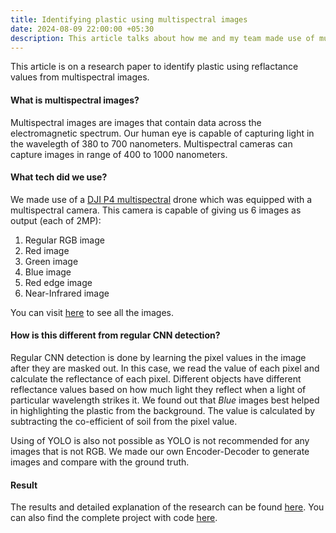 ```yaml
---
title: Identifying plastic using multispectral images
date: 2024-08-09 22:00:00 +05:30
description: This article talks about how me and my team made use of multispectral drone cameras to effectively detect plastic.
---
```


This article is on a research paper to identify plastic using reflactance values from multispectral images.

#### What is multispectral images? 

Multispectral images are images that contain data across the electromagnetic spectrum. Our human eye is capable of capturing light in the wavelegth of 380 to 700 nanometers. Multispectral cameras can capture images in range of 400 to 1000 nanometers. 

#### What tech did we use?

We made use of a [DJI P4 multispectral](https://www.dji.com/global/p4-multispectral) drone which was equipped with a multispectral camera. This camera is capable of giving us 6 images as output (each of 2MP):

1. Regular RGB image
2. Red image
3. Green image
4. Blue image
5. Red edge image
6. Near-Infrared image

You can visit [here](https://github.com/yadu-tv/yadu-tv.github.io/tree/main/_posts/identify-plastic-using-multispectral-images/assets/) to see all the images.

#### How is this different from regular CNN detection? 

Regular CNN detection is done by learning the pixel values in the image after they are masked out. In this case, we read the value of each pixel and calculate the reflectance of each pixel. Different objects have different reflectance values based on how much light they reflect when a light of particular wavelength strikes it. We found out that *Blue* images best helped in highlighting the plastic from the background. The value is calculated by subtracting the co-efficient of soil from the pixel value.

Using of YOLO is also not possible as YOLO is not recommended for any images that is not RGB. We made our own Encoder-Decoder to generate images and compare with the ground truth.

#### Result

The results and detailed explanation of the research can be found [here](https://github.com/Deceptrax123/Plastic-Detection-using-Reflectance-Images-of-Hyperspectral-Bands/blob/Main/deep_learning_report.pdf). You can also find the complete project with code [here](https://github.com/Deceptrax123/Plastic-Detection-using-Reflectance-Images-of-Hyperspectral-Bands).